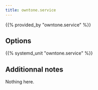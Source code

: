 ```yaml
---
title: owntone.service
---
```


{{% provided_by "owntone.service" %}}

## Options

{{% systemd_unit "owntone.service" %}}

## Additionnal notes

Nothing here.